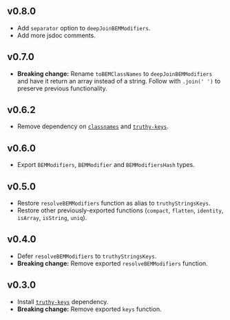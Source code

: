 ## v0.8.0
- Add `separator` option to `deepJoinBEMModifiers`.
- Add more jsdoc comments.

## v0.7.0
- **Breaking change:** Rename `toBEMClassNames` to `deepJoinBEMModifiers` and have it return an array instead of a string. Follow with `.join(' ')` to preserve previous functionality.

## v0.6.2
- Remove dependency on [`classnames`](https://www.npmjs.com/package/classnames) and [`truthy-keys`](https://www.npmjs.com/package/truthy-keys).

## v0.6.0
- Export `BEMModifiers`, `BEMModifier` and `BEMModifiersHash` types.

## v0.5.0
- Restore `resolveBEMModifiers` function as alias to `truthyStringsKeys`.
- Restore other previously-exported functions (`compact`, `flatten`, `identity`, `isArray`, `isString`, `uniq`).

## v0.4.0
- Defer `resolveBEMModifiers` to `truthyStringsKeys`.
- **Breaking change:** Remove exported `resolveBEMModifiers` function.

## v0.3.0
- Install [`truthy-keys`](https://www.npmjs.com/package/truthy-keys) dependency.
- **Breaking change:** Remove exported `keys` function.
